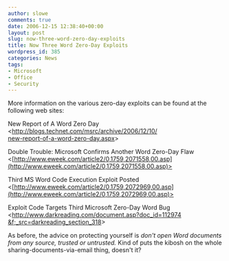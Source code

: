 ```yaml
---
author: slowe
comments: true
date: 2006-12-15 12:38:40+00:00
layout: post
slug: now-three-word-zero-day-exploits
title: Now Three Word Zero-Day Exploits
wordpress_id: 385
categories: News
tags:
- Microsoft
- Office
- Security
---
```


More information on the various zero-day exploits can be found at the following web sites:

New Report of A Word Zero Day
<[http://blogs.technet.com/msrc/archive/2006/12/10/  
new-report-of-a-word-zero-day.aspx](http://blogs.technet.com/msrc/archive/2006/12/10/new-report-of-a-word-zero-day.aspx)>

Double Trouble: Microsoft Confirms Another Word Zero-Day Flaw
<[http://www.eweek.com/article2/0,1759,2071558,00.asp](http://www.eweek.com/article2/0,1759,2071558,00.asp)>

Third MS Word Code Execution Exploit Posted
<[http://www.eweek.com/article2/0,1759,2072969,00.asp](http://www.eweek.com/article2/0,1759,2072969,00.asp)>

Exploit Code Targets Third Microsoft Zero-Day Word Bug
<[http://www.darkreading.com/document.asp?doc_id=112974  
&f;_src=darkreading_section_318](http://www.darkreading.com/document.asp?doc_id=112974&f_src=darkreading_section_318)>

As before, the advice on protecting yourself is _don't open Word documents from any source, trusted or untrusted._ Kind of puts the kibosh on the whole sharing-documents-via-email thing, doesn't it?
